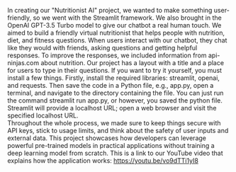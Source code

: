 In creating our "Nutritionist AI" project, we wanted to make something user-friendly, so we went with the Streamlit framework. We also brought in the OpenAI GPT-3.5 Turbo model to give our chatbot a real human touch.
We aimed to build a friendly virtual nutritionist that helps people with nutrition, diet, and fitness questions. When users interact with our chatbot, they chat like they would with friends, asking questions and getting helpful responses. 
To improve the responses, we included information from api-ninjas.com about nutrition. Our project has a layout with a title and a place for users to type in their questions.
If you want to try it yourself, you must install a few things. Firstly, install the required libraries: streamlit, openai, and requests. 
Then save the code in a Python file, e.g., app.py, open a terminal, and navigate to the directory containing the file. You can just run the command streamlit run app.py, or however, you saved the python file. Streamlit will provide a localhost URL; open a web browser and visit the specified localhost URL.  
Throughout the whole process, we made sure to keep things secure with API keys, stick to usage limits, and think about the safety of user inputs and external data. 
This project showcases how developers can leverage powerful pre-trained models in practical applications without training a deep learning model from scratch.
This is a link to our YouTube video that explains how the application works: https://youtu.be/vo9dTTi1yI8

